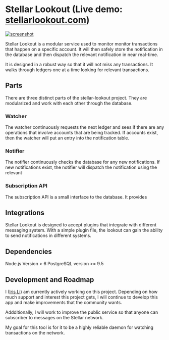 # Stellar Lookout (Live demo: [stellarlookout.com](http://stellarlookout.com))

[![screenshot](https://cloud.githubusercontent.com/assets/5728307/18715311/b5e645a2-7fcd-11e6-9bd9-1e141e02786f.png)](http://stellarlookout.com)

Stellar Lookout is a modular service used to monitor monitor transactions that happen on a specific account. It will then safely store the notification in the database and then dispatch the relevant notification in near real-time.

It is designed in a robust way so that it will not miss any transactions. It walks through ledgers one at a time looking for relevant transactions.

## Parts
There are three distinct parts of the stellar-lookout project. They are modularized and work with each other through the database.

### Watcher
The watcher continuously requests the next ledger and sees if there are any operations that involve accounts that are being tracked. If accounts exist, then the watcher will put an entry into the notification table.

### Notifier
The notifier continuously checks the database for any new notifications. If new notifications exist, the notifier will dispatch the notification using the relevant

### Subscription API
The subscription API is a small interface to the database. It provides

## Integrations
Stellar Lookout is designed to accept plugins that integrate with different messaging system. With a simple plugin file, the lookout can gain the ability to send notifications in different systems.

## Dependencies
Node.js Version > 6
PostgreSQL version >= 9.5

## Development and Roadmap
I ([Iris Li](https://iris.li/)) am currently actively working on this project. Depending on how much support and interest this project gets, I will continue to develop this app and make improvements that the community wants.

Addditionally, I will work to improve the public service so that anyone can subscriber to messages on the Stellar network.

My goal for this tool is for it to be a highly reliable daemon for watching transactions on the network.